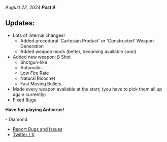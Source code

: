 _August 22, 2024_
**_Post 9_**

## Updates:
- Lots of internal changes!
    - Added procedural 'Cartesian Product' or 'Constructed' Weapon Generation
    - Added weapon mods (better, becoming available soon)
- Added new weapon: β Shot
    - Shotgun-like
    - Automatic
    - Low Fire Rate
    - Natural Ricochet
    - Fast Moving Bullets
- Made every weapon available at the start; (you have to pick them all up again currently)
- Fixed Bugs

**Have fun playing Antivirus!**

\- Diamond

- [Report Bugs and Issues](https://github.com/diamonddevv/antivirus-game-web/issues/)
- [Twitter / X](https://x.com/diamonddevv/)
